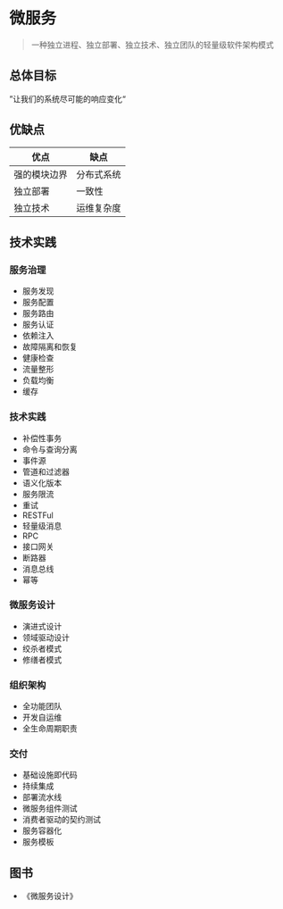# 微服务

> 一种独立进程、独立部署、独立技术、独立团队的轻量级软件架构模式

## 总体目标

”让我们的系统尽可能的响应变化“

## 优缺点

|优点|缺点|
|--|--|
|强的模块边界|分布式系统|
|独立部署|一致性|
|独立技术|运维复杂度|

## 技术实践

### 服务治理

* 服务发现
* 服务配置
* 服务路由
* 服务认证
* 依赖注入
* 故障隔离和恢复
* 健康检查
* 流量整形
* 负载均衡
* 缓存

### 技术实践

* 补偿性事务
* 命令与查询分离
* 事件源
* 管道和过滤器
* 语义化版本
* 服务限流
* 重试
* RESTFul
* 轻量级消息
* RPC
* 接口网关
* 断路器
* 消息总线
* 幂等

### 微服务设计

* 演进式设计
* 领域驱动设计
* 绞杀者模式
* 修缮者模式

### 组织架构

* 全功能团队
* 开发自运维
* 全生命周期职责

### 交付

* 基础设施即代码
* 持续集成
* 部署流水线
* 微服务组件测试
* 消费者驱动的契约测试
* 服务容器化
* 服务模板

## 图书

- 《微服务设计》